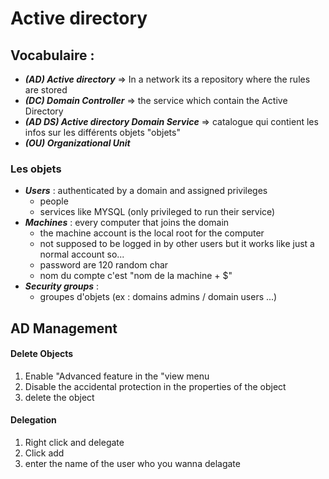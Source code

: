 # Active directory

## Vocabulaire :
- ***(AD) Active directory*** => In a network its a repository where the rules are stored
- ***(DC) Domain Controller*** => the service which contain the Active Directory
- ***(AD DS) Active directory Domain Service*** => catalogue qui contient les infos sur les différents objets "objets"
- ***(OU) Organizational Unit***

### Les objets
- ***Users*** : authenticated by a domain and assigned privileges
	- people
	- services like MYSQL (only privileged to run their service)
- ***Machines*** : every computer that joins the domain
	- the machine account is the local root for the computer
	- not supposed to be logged in by other users but it works like just a normal account so...
	- password are 120 random char
	- nom du compte c'est "nom de la machine + $"
- ***Security groups*** : 
	- groupes d'objets (ex : domains admins / domain users ...)



## AD Management
#### Delete Objects 
1. Enable "Advanced feature in the "view menu
2. Disable the accidental protection in the properties of the object 
3. delete the object
#### Delegation
1. Right click and delegate 
2. Click add
3. enter the name of the user who you wanna delagate

